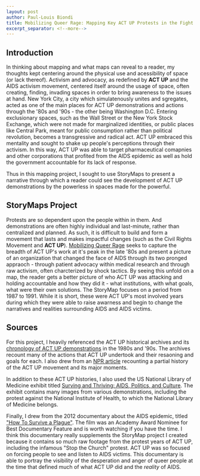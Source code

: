```yaml
---
layout: post
author: Paul-Louis Biondi
title: Mobilizing Queer Rage: Mapping Key ACT UP Protests in the Fight Against AIDS
excerpt_separator: <!--more-->
---
```


## Introduction

 In thinking about mapping and what maps can reveal to a reader, my thoughts kept centering around the physical use and acessibility of space (or lack thereof). Activism and advocacy, as redefined by **ACT UP** and the AIDS activism movement, centered itself around the usage of space, often creating, finding, invading spaces in order to bring awareness to the issues at hand. New York City, a city which simulatenously unites and sgregates, acted as one of the main places for ACT UP demonstrations and actions through the '80s and '90s - the other being Washington D.C. Entering exclusionary spaces, such as the Wall Street or the New York Stock Exchange, which were not made for marginalized identities, or public places like Central Park, meant for public consumption rather than political revolution, becomes a transgressive and radical act. ACT UP embraced this mentality and sought to shake up people's perceptions through their activism. In this way, ACT UP was able to target pharmaceutical comapnies and other corporations that profited from the AIDS epidemic as well as hold the government accountable for its lack of response.

Thus in this mapping project, I sought to use StoryMaps to present a narrative through which a reader could see the development of ACT UP demonstrations by the powerless in spaces made for the powerful.

<!--more-->

## StoryMaps Project

Protests are so dependent upon the people within in them. And demonstrations are often highly individual and last-minute, rather than centralized and planned. As such, it is difficult to build and form a movement that lasts and makes impactful changes (such as the Civil Rights Movement and **ACT UP**). [Mobilizing Queer Rage](https://uploads.knightlab.com/storymapjs/0262bc1c56e4c5a32fb8da34b251e2c1/the-mobilization-of-act-up/draft.html) seeks to capture the breadth of ACT UP's work at it's peak in the late '80s and present a picture of an organization that changed the face of AIDS through its two pronged appraoch - through patient advocacy within medical research and through raw activism, often charcterized by shock tactics. By seeing this unfold on a map, the reader gets a better picture of who ACT UP was attacking and holding accountable and how they did it - what institutions, with what goals, what were their own solutions. The StoryMap focuses on a period from 1987 to 1991. While it is short, these were ACT UP's most involved years during which they were able to raise awarness and begin to change the narratives and realities surrounding AIDS and AIDS victims.

## Sources

For this project, I heavily referenced the ACT UP historical archives and its [chronology of ACT UP demonstrations](https://actupny.com/actions/) in the 1980s and '90s. The archives recount many of the actions that ACT UP undertook and their resaoning and goals for each. I also drew from an [NPR article](https://www.npr.org/sections/health-shots/2019/02/09/689924838/how-to-demand-a-medical-breakthrough-lessons-from-the-aids-fight) recounting a partial history of the ACT UP movement and its major moments.

In addition to these ACT UP histories, I also used the US National Library of Medicine exhibit titled [Surving and Thriving: AIDS, Politics, and Culture](https://www.nlm.nih.gov/exhibition/survivingandthriving/index.html). The exhibit contains many images from various demonstrations, including the protest against the National Institute of Health, to which the National Library of Medicine belongs.

Finally, I drew from the 2012 documentary about the AIDS epidemic, titled ["How To Survive a Plague"](https://surviveaplague.com/). The film was an Academy Award Nominee for Best Documentary Feature and is worth watching if you have the time. I think this documentary really supplements the StoryMap project I created because it contains so much raw footage from the protest years of ACT UP, including the infamous "Stop the Church" protest. ACT UP was so focused on forcing people to see and listen to AIDS victims. This documentary is able to portray the visibility of the desperation and anger of queer people at the time that defined much of what ACT UP did and the *reality* of AIDS.

